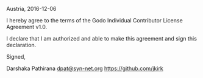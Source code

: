 Austria, 2016-12-06

I hereby agree to the terms of the Godo Individual Contributor License
Agreement v1.0.

I declare that I am authorized and able to make this agreement and sign this
declaration.

Signed,

Darshaka Pathirana dpat@syn-net.org https://github.com/jkirk
